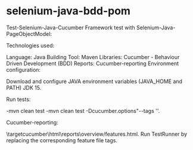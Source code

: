 # selenium-java-bdd-pom

Test-Selenium-Java-Cucumber
Framework test with Selenium-Java-PageObjectModel:

Technologies used:

Language: Java
Building Tool: Maven
Libraries: Cucumber - Behaviour Driven Development (BDD)
Reports: Cucumber-reporting
Environment configuration:

Download and configure JAVA environment variables (JAVA_HOME and PATH) JDK 15.

Run tests:

-mvn clean test -mvn clean test -Dcucumber.options"--tags ''.

Cucumber-reporting:

\targetcucumber\html\reports\overview/features.html.
Run TestRunner by replacing the corresponding feature file tags.
